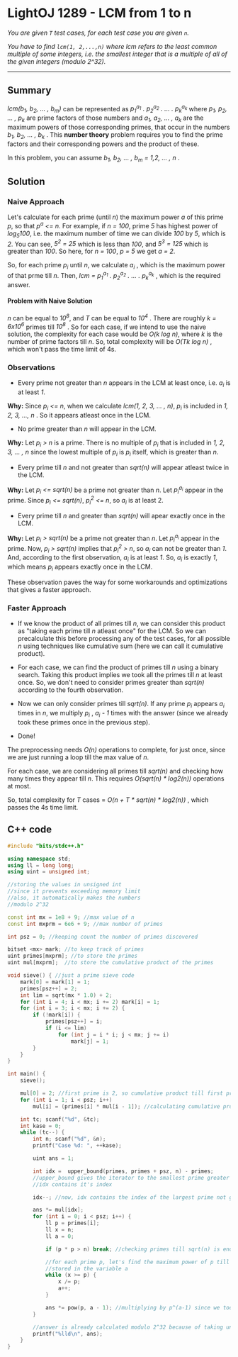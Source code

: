 # LightOJ 1289 - LCM from 1 to n

*You are given `T` test cases, for each test case you are given `n`.*

*You have to find `lcm(1, 2,...,n)` where lcm refers to the least common multiple of some integers, i.e. the smallest integer that is a multiple of all of the given integers (modulo 2^32).*

---

## Summary

*lcm(b<sub>1</sub>, b<sub>2</sub>, ... , b<sub>m</sub>)* can be represented as *p<sub>1</sub><sup>a<sub>1</sub></sup> . p<sub>2</sub><sup>a<sub>2</sub></sup> . ... . p<sub>k</sub><sup>a<sub>k</sub></sup>* where *p<sub>1</sub>, p<sub>2</sub>, ... , p<sub>k</sub>* are prime factors of those numbers and *a<sub>1</sub>, a<sub>2</sub>, ... , a<sub>k</sub>* are the maximum powers of those corresponding primes, that occur in the numbers *b<sub>1</sub>, b<sub>2</sub>, ... , b<sub>k</sub>* . This **number theory** problem requires you to find the prime factors and their corresponding powers and the product of these.

In this problem, you can assume *b<sub>1</sub>, b<sub>2</sub>, ... , b<sub>m</sub> = 1,2, ... , n* .

## Solution

### Naive Approach
Let's calculate for each prime (until *n*) the maximum power *a* of this prime *p*, so that *p<sup>a</sup> <= n*. For example, if *n = 100*, prime *5* has highest power of *log<sub>5</sub>100*, i.e. the maximum number of time we can divide *100* by *5*, which is *2*. You can see, *5<sup>2</sup> = 25* which is less than *100*, and *5<sup>3</sup> = 125* which is greater than *100*. So here, for *n = 100*, *p = 5* we get *a = 2*.

So, for each prime *p<sub>i</sub>* until *n*, we calculate *a<sub>i</sub>* , which is the maximum power of that prme till *n*. Then, *lcm =  p<sub>1</sub><sup>a<sub>1</sub></sup> . p<sub>2</sub><sup>a<sub>2</sub></sup> . ... . p<sub>k</sub><sup>a<sub>k</sub></sup>* , which is the required answer.

#### Problem with Naive Solution
*n* can be equal to *10<sup>8*, and *T* can be equal to *10<sup>4</sup>* . There are roughly *k = 6x10<sup>6</sup>* primes till  *10<sup>8* . So for each case, if we intend to use the naive solution, the complexity for each case would be *O(k log n)*, where *k* is the number of prime factors till *n*. So, total complexity will be *O(Tk log n)* , which won't pass the time limit of  4s.

### Observations

- Every prime not greater than *n* appears in the LCM at least once, i.e. *a<sub>i</sub>* is at least *1*.

**Why:** Since *p<sub>i</sub> <= n*, when we calculate *lcm(1, 2, 3, ... , n)*,  *p<sub>i</sub>* is included in *1, 2, 3, ..., n* . So it appears atleast once in the LCM.

- No prime greater than *n* will appear in the LCM.

**Why:** Let *p<sub>i</sub> > n* is a prime. There is no multiple of *p<sub>i</sub>* that is included in *1, 2, 3, ... , n* since the lowest multiple of *p<sub>i</sub>* is *p<sub>i</sub>* itself, which is greater than *n*.

- Every prime till *n* and not greater than *sqrt(n)* will appear atleast twice in the LCM.

**Why:** Let *p<sub>i</sub> <= sqrt(n)* be a prime not greater than *n*. Let *p<sub>i</sub><sup>a<sub>i</sub></sup>* appear in the prime. Since *p<sub>i</sub> <= sqrt(n)*, *p<sub>i</sub><sup>2</sup> <= n*, so *a<sub>i</sub>* is at least 2.

- Every prime till *n* and greater than *sqrt(n)* will apear exactly once in the LCM.

**Why:** Let *p<sub>i</sub> > sqrt(n)*  be a prime not greater than *n*. Let *p<sub>i</sub><sup>a<sub>i</sub></sup>* appear in the prime. Now, *p<sub>i</sub> > sqrt(n)* implies that *p<sub>i</sub><sup>2</sup> > n*, so *a<sub>i</sub>* can not be greater than *1*. And, according to the first observation, *a<sub>i</sub>* is at least *1*. So, *a<sub>i</sub>* is exactly *1*, which means *p<sub>i</sub>* appears exactly once in the LCM.

These observation paves the way for some workarounds and optimizations that gives a faster approach.

### Faster Approach

- If we know the product of all primes till *n*, we can consider this product as "taking each prime till *n* atleast once" for the LCM. So we can precalculate this before processing any of the test cases, for all possible *n* using techniques like cumulative sum (here we can call it cumulative product).

- For each case, we can find the product of primes till *n* using a binary search. Taking this product implies we took all the primes till *n* at least once. So, we don't need to consider primes greater than *sqrt(n)* according to the fourth observation.

- Now we can only consider primes till *sqrt(n)*. If any prime *p<sub>i</sub>* appears *a<sub>i</sub>* times in *n*, we multiply *p<sub>i</sub>* , *a<sub>i</sub> - 1* times with the answer (since we already took these primes once in the previous step).

- Done!

The preprocessing needs *O(n)* operations to complete, for just once, since we are just running a loop till the max value of *n*.

For each case, we are considering all primes till *sqrt(n)* and checking how many times they appear till *n*. This requires *O(sqrt(n) * log2(n))* operations at most.

So, total complexity for *T* cases = *O(n + T * sqrt(n) * log2(n))* , which passes the 4s time limit.

## C++ code

```cpp
#include "bits/stdc++.h"

using namespace std;
using ll = long long;
using uint = unsigned int;

//storing the values in unsigned int
//since it prevents exceeding memory limit
//also, it automatically makes the numbers
//modulo 2^32

const int mx = 1e8 + 9; //max value of n
const int mxprm = 6e6 + 9; //max number of primes

int psz = 0; //keeping count the number of primes discovered

bitset <mx> mark; //to keep track of primes
uint primes[mxprm]; //to store the primes
uint mul[mxprm];  //to store the cumulative product of the primes

void sieve() { //just a prime sieve code
    mark[0] = mark[1] = 1;
    primes[psz++] = 2;
    int lim = sqrt(mx * 1.0) + 2;
    for (int i = 4; i < mx; i += 2) mark[i] = 1;
    for (int i = 3; i < mx; i += 2) {
        if (!mark[i]) {
            primes[psz++] = i;
            if (i <= lim)
                for (int j = i * i; j < mx; j += i)
                    mark[j] = 1;
        }
    }
}

int main() {
    sieve();

    mul[0] = 2; //first prime is 2, so cumulative product till first prime is 2
    for (int i = 1; i < psz; i++)
        mul[i] = (primes[i] * mul[i - 1]); //calculating cumulative product

    int tc; scanf("%d", &tc);
    int kase = 0;
    while (tc--) {
        int n; scanf("%d", &n);
        printf("Case %d: ", ++kase);

        uint ans = 1;

        int idx =  upper_bound(primes, primes + psz, n) - primes;
        //upper_bound gives the iterator to the smallest prime greater than n
        //idx contains it's index

        idx--; //now, idx contains the index of the largest prime not greater than n

        ans *= mul[idx];
        for (int i = 0; i < psz; i++) {
            ll p = primes[i];
            ll x = n;
            ll a = 0;

            if (p * p > n) break; //checking primes till sqrt(n) is enough

            //for each prime p, let's find the maximum power of p till n
            //stored in the variable a
            while (x >= p) {
                x /= p;
                a++;
            }

            ans *= pow(p, a - 1); //multiplying by p^(a-1) since we took these primes once before
        }

        //answer is already calculated modulo 2^32 because of taking unsigned integer
        printf("%lld\n", ans);
    }
}
```